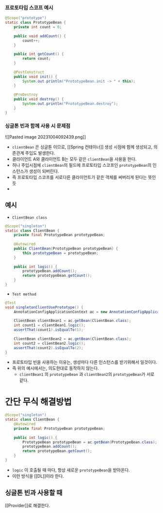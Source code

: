### 프로토타입 스코프 예시
```java  
@Scope("prototype")  
static class PrototypeBean {  
    private int count = 0;  
  
    public void addCount() {  
        count++;  
    }  
  
    public int getCount() {  
        return count;  
    }  
  
    @PostConstruct  
    public void init() {  
        System.out.println("PrototypeBean.init -> " + this);  
    }  
  
    @PreDestroy  
    public void destroy() {  
        System.out.println("PrototypeBean.destroy");  
    }  
}
```

### 싱글톤 빈과 함께 사용 시 문제점
![[Pasted image 20231004092439.png]]
- `clientBean` 은 싱글톤 이므로, [[Spring 컨테이너]] 생성 시점에 함께 생성되고, 의존관계 주입도 발생한다.
- 클라이언트 A와 클라이언트 B는 모두 같은 `clientBean`을 사용을 한다.
- 허나 주입시점에  `clientBean`의 필드에 프로토타입 스코프인 `prototypeBean`의 인스턴스가 생성이 되버린다.
- 즉 프로토타입 스코프를 서로다른 클라이언트가 같은 객체를 써버리게 된다는 뜻인듯
- 

## 예시
- `ClientBean class`
```java
@Scope("singleton")  
static class ClientBean {  
    private final PrototypeBean prototypeBean;  
  
    @Autowired  
    public ClientBean(PrototypeBean prototypeBean) {  
        this.prototypeBean = prototypeBean;  
    }  
  
    public int logic() {  
        prototypeBean.addCount();  
        return prototypeBean.getCount();  
    }  
}
```

- `Test method`
```java
@Test  
void singletonClientUsePrototype() {  
    AnnotationConfigApplicationContext ac = new AnnotationConfigApplicationContext(ClientBean.class, PrototypeBean.class);  
  
    ClientBean clientBean1 = ac.getBean(ClientBean.class);  
    int count1 = clientBean1.logic();  
    assertThat(count1).isEqualTo(1);  
  
    ClientBean clientBean2 = ac.getBean(ClientBean.class);  
    int count2 = clientBean2.logic();  
    assertThat(count2).isEqualTo(2);  
}
```

- 프로토타입 빈을 사용하는 이유는, 생성마다 다른 인스턴스를 받기위해서 일것이다.
- 즉 위의 예시에서는, 의도한대로 동작하지 않는다.
	- `clientBean1` 의 `prototypeBean` 과 `clientBean2`의 `prototypeBean`가 서로 같다.

# 간단 무식 해결방법
```java
@Scope("singleton")  
static class ClientBean {  
	@Autowired
    private final PrototypeBean prototypeBean;  
  
    public int logic() {  
	    PrototypeBean prototypeBean = ac.getBean(PrototypeBean.class);
        prototypeBean.addCount();  
        return prototypeBean.getCount();  
    }  
}
```
- `logic` 이 호출될 때 마다, 항상 새로운 `prototypeBean`을 받아온다.
- 이런 방식을 [[DL]]이라 한다.

## 싱글톤 빈과 사용할 때
[[Provider]]로 해결한다.